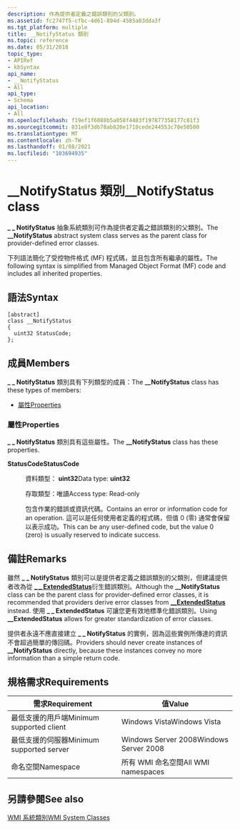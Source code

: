 ```yaml
---
description: 作為提供者定義之錯誤類別的父類別。
ms.assetid: fc2747f5-cfbc-4d61-894d-4585a03dda3f
ms.tgt_platform: multiple
title: __NotifyStatus 類別
ms.topic: reference
ms.date: 05/31/2018
topic_type:
- APIRef
- kbSyntax
api_name:
- __NotifyStatus
- All
api_type:
- Schema
api_location:
- All
ms.openlocfilehash: f19ef1f6088b5a058f4483f197877358177c81f3
ms.sourcegitcommit: 831e8f3db78ab820e1710cede244553c70e50500
ms.translationtype: MT
ms.contentlocale: zh-TW
ms.lasthandoff: 01/08/2021
ms.locfileid: "103694935"
---
```

# <a name="__notifystatus-class"></a><span data-ttu-id="39a3f-103">\_\_NotifyStatus 類別</span><span class="sxs-lookup"><span data-stu-id="39a3f-103">\_\_NotifyStatus class</span></span>

<span data-ttu-id="39a3f-104">**\_ \_ NotifyStatus** 抽象系統類別可作為提供者定義之錯誤類別的父類別。</span><span class="sxs-lookup"><span data-stu-id="39a3f-104">The **\_\_NotifyStatus** abstract system class serves as the parent class for provider-defined error classes.</span></span>

<span data-ttu-id="39a3f-105">下列語法簡化了受控物件格式 (MF) 程式碼，並且包含所有繼承的屬性。</span><span class="sxs-lookup"><span data-stu-id="39a3f-105">The following syntax is simplified from Managed Object Format (MF) code and includes all inherited properties.</span></span>

## <a name="syntax"></a><span data-ttu-id="39a3f-106">語法</span><span class="sxs-lookup"><span data-stu-id="39a3f-106">Syntax</span></span>

``` syntax
[abstract]
class __NotifyStatus
{
  uint32 StatusCode;
};
```

## <a name="members"></a><span data-ttu-id="39a3f-107">成員</span><span class="sxs-lookup"><span data-stu-id="39a3f-107">Members</span></span>

<span data-ttu-id="39a3f-108">**\_ \_ NotifyStatus** 類別具有下列類型的成員：</span><span class="sxs-lookup"><span data-stu-id="39a3f-108">The **\_\_NotifyStatus** class has these types of members:</span></span>

-   [<span data-ttu-id="39a3f-109">屬性</span><span class="sxs-lookup"><span data-stu-id="39a3f-109">Properties</span></span>](#properties)

### <a name="properties"></a><span data-ttu-id="39a3f-110">屬性</span><span class="sxs-lookup"><span data-stu-id="39a3f-110">Properties</span></span>

<span data-ttu-id="39a3f-111">**\_ \_ NotifyStatus** 類別具有這些屬性。</span><span class="sxs-lookup"><span data-stu-id="39a3f-111">The **\_\_NotifyStatus** class has these properties.</span></span>

<dl> <dt>

<span data-ttu-id="39a3f-112">**StatusCode**</span><span class="sxs-lookup"><span data-stu-id="39a3f-112">**StatusCode**</span></span>
</dt> <dd> <dl> <dt>

<span data-ttu-id="39a3f-113">資料類型： **uint32**</span><span class="sxs-lookup"><span data-stu-id="39a3f-113">Data type: **uint32**</span></span>
</dt> <dt>

<span data-ttu-id="39a3f-114">存取類型：唯讀</span><span class="sxs-lookup"><span data-stu-id="39a3f-114">Access type: Read-only</span></span>
</dt> </dl>

<span data-ttu-id="39a3f-115">包含作業的錯誤或資訊代碼。</span><span class="sxs-lookup"><span data-stu-id="39a3f-115">Contains an error or information code for an operation.</span></span> <span data-ttu-id="39a3f-116">這可以是任何使用者定義的程式碼，但值 0 (零) 通常會保留以表示成功。</span><span class="sxs-lookup"><span data-stu-id="39a3f-116">This can be any user-defined code, but the value 0 (zero) is usually reserved to indicate success.</span></span>

</dd> </dl>

## <a name="remarks"></a><span data-ttu-id="39a3f-117">備註</span><span class="sxs-lookup"><span data-stu-id="39a3f-117">Remarks</span></span>

<span data-ttu-id="39a3f-118">雖然 **\_ \_ NotifyStatus** 類別可以是提供者定義之錯誤類別的父類別，但建議提供者改為從 [**\_ \_ ExtendedStatus**](--extendedstatus.md)衍生錯誤類別。</span><span class="sxs-lookup"><span data-stu-id="39a3f-118">Although the **\_\_NotifyStatus** class can be the parent class for provider-defined error classes, it is recommended that providers derive error classes from [**\_\_ExtendedStatus**](--extendedstatus.md) instead.</span></span> <span data-ttu-id="39a3f-119">使用 **\_ \_ ExtendedStatus** 可讓您更有效地標準化錯誤類別。</span><span class="sxs-lookup"><span data-stu-id="39a3f-119">Using **\_\_ExtendedStatus** allows for greater standardization of error classes.</span></span>

<span data-ttu-id="39a3f-120">提供者永遠不應直接建立 **\_ \_ NotifyStatus** 的實例，因為這些實例所傳達的資訊不會超過簡單的傳回碼。</span><span class="sxs-lookup"><span data-stu-id="39a3f-120">Providers should never create instances of **\_\_NotifyStatus** directly, because these instances convey no more information than a simple return code.</span></span>

## <a name="requirements"></a><span data-ttu-id="39a3f-121">規格需求</span><span class="sxs-lookup"><span data-stu-id="39a3f-121">Requirements</span></span>



| <span data-ttu-id="39a3f-122">需求</span><span class="sxs-lookup"><span data-stu-id="39a3f-122">Requirement</span></span> | <span data-ttu-id="39a3f-123">值</span><span class="sxs-lookup"><span data-stu-id="39a3f-123">Value</span></span> |
|-------------------------------------|--------------------------------|
| <span data-ttu-id="39a3f-124">最低支援的用戶端</span><span class="sxs-lookup"><span data-stu-id="39a3f-124">Minimum supported client</span></span><br/> | <span data-ttu-id="39a3f-125">Windows Vista</span><span class="sxs-lookup"><span data-stu-id="39a3f-125">Windows Vista</span></span><br/>       |
| <span data-ttu-id="39a3f-126">最低支援的伺服器</span><span class="sxs-lookup"><span data-stu-id="39a3f-126">Minimum supported server</span></span><br/> | <span data-ttu-id="39a3f-127">Windows Server 2008</span><span class="sxs-lookup"><span data-stu-id="39a3f-127">Windows Server 2008</span></span><br/> |
| <span data-ttu-id="39a3f-128">命名空間</span><span class="sxs-lookup"><span data-stu-id="39a3f-128">Namespace</span></span><br/>                | <span data-ttu-id="39a3f-129">所有 WMI 命名空間</span><span class="sxs-lookup"><span data-stu-id="39a3f-129">All WMI namespaces</span></span><br/>  |



## <a name="see-also"></a><span data-ttu-id="39a3f-130">另請參閱</span><span class="sxs-lookup"><span data-stu-id="39a3f-130">See also</span></span>

<dl> <dt>

[<span data-ttu-id="39a3f-131">WMI 系統類別</span><span class="sxs-lookup"><span data-stu-id="39a3f-131">WMI System Classes</span></span>](wmi-system-classes.md)
</dt> </dl>

 

 




